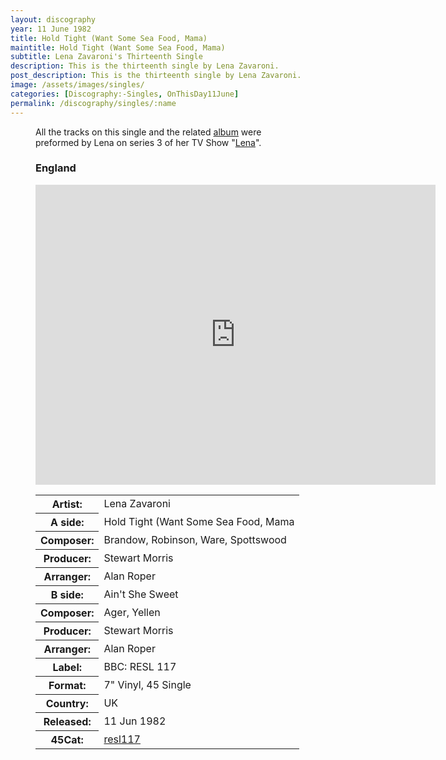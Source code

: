 ```yaml
---
layout: discography
year: 11 June 1982
title: Hold Tight (Want Some Sea Food, Mama)
maintitle: Hold Tight (Want Some Sea Food, Mama)
subtitle: Lena Zavaroni's Thirteenth Single
description: This is the thirteenth single by Lena Zavaroni.
post_description: This is the thirteenth single by Lena Zavaroni.
image: /assets/images/singles/
categories: [Discography:-Singles, OnThisDay11June]
permalink: /discography/singles/:name
---
```


<figure class="fig3">
<figcaption>
<p>All the tracks on this single and the related <a href="/discography/studio-albums/1982-hold-tight-its-lena">album</a> were preformed by Lena on series 3 of her TV Show "<a href="/categories/#Lena-(TV-Show)">Lena</a>".</p>
</figcaption>
</figure>

<figure class="fig3">
<h3>England</h3>
<p><div class="responsive-video"><iframe width="640px" height="480px" src="https://www.youtube.com/embed/?playlist=g0dTaMVaIOY,CUL1pzfA1TE&rel=0&showinfo=1" frameborder="0" allowfullscreen=""></iframe></div></p>
<figcaption>
<table>
<tr><th>Artist:</th><td>Lena Zavaroni</td></tr>
<tr class="split"><th>A side:</th><td>Hold Tight (Want Some Sea Food, Mama</td></tr>
<tr><th>Composer:</th><td>Brandow, Robinson, Ware, Spottswood</td></tr>
<tr><th>Producer:</th><td>Stewart Morris</td></tr>
<tr><th>Arranger:</th><td>Alan Roper</td></tr>
<tr class="split"><th>B side:</th><td>Ain't She Sweet</td></tr>
<tr><th>Composer:</th><td>Ager, Yellen</td></tr>
<tr><th>Producer:</th><td>Stewart Morris</td></tr>
<tr><th>Arranger:</th><td>Alan Roper</td></tr>
<tr class="split"><th>Label:</th><td>BBC: RESL 117</td></tr>
<tr><th>Format:</th><td>7" Vinyl, 45 Single</td></tr>
<tr><th>Country:</th><td>UK</td></tr>
<tr><th>Released:</th><td>11 Jun 1982</td></tr>
<tr class="split"><th>45Cat:</th><td><a class="external-link" href="http://www.45cat.com/record/resl117">resl117</a></td></tr>
</table>
</figcaption>
</figure>
